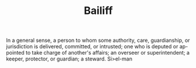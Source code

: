 ---
title: Bailiff
letter: B
permalink: "/definitions/bailiff.html"
body: In a general sense, a person to whom some authority, care, guardianship, or
  jurisdiction is delivered, committed, or intrusted; one who is deputed or ap-pointed
  to take charge of another's affairs; an overseer or superintendent; a keeper, protector,
  or guardian; a steward. Si>el-man
published_at: '2018-07-07'
source: Black's Law Dictionary
layout: post
---